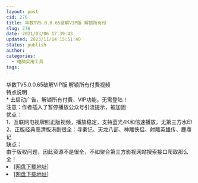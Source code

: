```yaml
---
layout: post
cid: 276
title: 华数TV5.0.0.65破解VIP版 解锁所有付
slug: 276
date: 2021/03/06 17:39:43
updated: 2023/11/14 15:51:40
status: publish
author: 
categories: 
  - 电脑实用工具
tags: 
---
```



<div alt="潮男心博客 www.cnx0.com">
	<div>
		华数TV5.0.0.65破解VIP版 解锁所有付费视频
	</div>
	<div>
	</div>
	<div>
		特点说明
	</div>
	<div>
		* 去启动广告，解锁所有付费、VIP功能，无需登陆！
	</div>
	<div>
		注意：作者插入了暂停播放公众号引流提示，被加固
	</div>
	<div>
	</div>
	<div>
		优点：
	</div>
	<div>
		1、互联网电视牌照正版视频，播放稳定，支持蓝光4K和倍速播放，无第三方水印
	</div>
	<div>
		2、正版经典高清版港剧很全：寻秦记、天龙八部、神雕侠侣、射雕英雄传、鹿鼎记
	</div>
	<div>
	</div>
	<div>
		缺点：
	</div>
	<div>
		由于版权问题，因此资源不是很全，不如聚合第三方影视网站搜索接口爬取那么全！
	</div>
	<li>
		<a href="https://pan.baidu.com/s/1JsWBXlJn3zow18j9nyxHJA" target="_blank">[网盘下载地址]</a>
	</li>
	<li>
		<a href="https://yewu.lanzous.com/iOUFZmkvgla" target="_blank">[网盘下载地址]</a>
	</li>
</div>